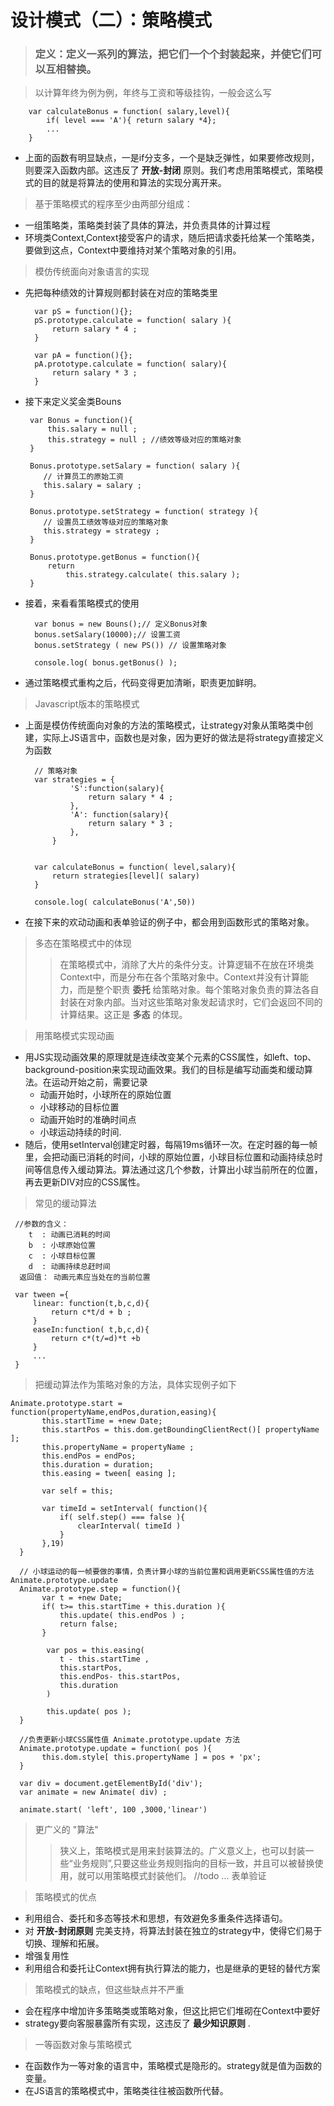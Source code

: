# 设计模式（二）：策略模式 

> ### 定义：定义一系列的算法，把它们一个个封装起来，并使它们可以互相替换。

> 以计算年终为例为例，年终与工资和等级挂钩，一般会这么写

        var calculateBonus = function( salary,level){
            if( level === 'A'){ return salary *4};
            ...
        }
* 上面的函数有明显缺点，一是if分支多，一个是缺乏弹性，如果要修改规则，则要深入函数内部。这违反了 __开放-封闭__ 原则。我们考虑用策略模式，策略模式的目的就是将算法的使用和算法的实现分离开来。
> 基于策略模式的程序至少由两部分组成： 
  * 一组策略类，策略类封装了具体的算法，并负责具体的计算过程
  * 环境类Context,Context接受客户的请求，随后把请求委托给某一个策略类，要做到这点，Context中要维持对某个策略对象的引用。

  > 模仿传统面向对象语言的实现
  * 先把每种绩效的计算规则都封装在对应的策略类里

          var pS = function(){};
          pS.prototype.calculate = function( salary ){
              return salary * 4 ;
          }

          var pA = function(){};
          pA.prototype.calculate = function( salary){
              return salary * 3 ;
          } 
  * 接下来定义奖金类Bouns
      
         var Bonus = function(){
             this.salary = null ;
             this.strategy = null ; //绩效等级对应的策略对象
         }

         Bonus.prototype.setSalary = function( salary ){
            // 计算员工的原始工资
            this.salary = salary ;
         }

         Bonus.prototype.setStrategy = function( strategy ){
            // 设置员工绩效等级对应的策略对象
            this.strategy = strategy ;
         }

         Bonus.prototype.getBonus = function(){
             return 
                 this.strategy.calculate( this.salary );
         }
        
* 接着，来看看策略模式的使用

        var bonus = new Bouns();// 定义Bonus对象
        bonus.setSalary(10000);// 设置工资
        bonus.setStrategy ( new PS()) // 设置策略对象

        console.log( bonus.getBonus() );
* 通过策略模式重构之后，代码变得更加清晰，职责更加鲜明。

> Javascript版本的策略模式
* 上面是模仿传统面向对象的方法的策略模式，让strategy对象从策略类中创建，实际上JS语言中，函数也是对象，因为更好的做法是将strategy直接定义为函数

        // 策略对象
        var strategies = {
                'S':function(salary){
                    return salary * 4 ;
                },
                'A': function(salary){
                    return salary * 3 ;
                },
            }


        var calculateBonus = function( level,salary){
            return strategies[level]( salary)
        }

        console.log( calculateBonus('A',50))      

* 在接下来的欢动动画和表单验证的例子中，都会用到函数形式的策略对象。

> 多态在策略模式中的体现
>> 在策略模式中，消除了大片的条件分支。计算逻辑不在放在环境类Context中，而是分布在各个策略对象中。Context并没有计算能力，而是整个职责 __委托__ 给策略对象。每个策略对象负责的算法各自封装在对象内部。当对这些策略对象发起请求时，它们会返回不同的计算结果。这正是 __多态__ 的体现。

> 用策略模式实现动画

* 用JS实现动画效果的原理就是连续改变某个元素的CSS属性，如left、top、background-position来实现动画效果。我们的目标是编写动画类和缓动算法。在运动开始之前，需要记录
   * 动画开始时，小球所在的原始位置
   * 小球移动的目标位置
   * 动画开始时的准确时间点
   * 小球运动持续的时间.
* 随后，使用setInterval创建定时器，每隔19ms循环一次。在定时器的每一帧里，会把动画已消耗的时间，小球的原始位置，小球目标位置和动画持续总时间等信息传入缓动算法。算法通过这几个参数，计算出小球当前所在的位置，再去更新DIV对应的CSS属性。

> 常见的缓动算法
     
     //参数的含义：
        t  : 动画已消耗的时间
        b  : 小球原始位置
        c  : 小球目标位置
        d  : 动画持续总赶时间
      返回值： 动画元素应当处在的当前位置

     var tween ={
         linear: function(t,b,c,d){
             return c*t/d + b ;
         }
         easeIn:function( t,b,c,d){
             return c*(t/=d)*t +b
         }
         ...
     }


> 把缓动算法作为策略对象的方法，具体实现例子如下

    Animate.prototype.start = function(propertyName,endPos,duration,easing){
           this.startTime = +new Date;
           this.startPos = this.dom.getBoundingClientRect()[ propertyName ];
           this.propertyName = propertyName ;
           this.endPos = endPos;
           this.duration = duration;
           this.easing = tween[ easing ];

           var self = this;

           var timeId = setInterval( function(){
               if( self.step() === false ){
                   clearInterval( timeId )
               }
           },19)
      }

      // 小球运动的每一帧要做的事情，负责计算小球的当前位置和调用更新CSS属性值的方法Animate.prototype.update
      Animate.prototype.step = function(){
           var t = +new Date;
           if( t>= this.startTime + this.duration ){
               this.update( this.endPos ) ;
               return false;
           }

            var pos = this.easing( 
               t - this.startTime , 
               this.startPos, 
               this.endPos- this.startPos, 
               this.duration
            )
            
            this.update( pos );
      }

      //负责更新小球CSS属性值 Animate.prototype.update 方法
      Animate.prototype.update = function( pos ){
           this.dom.style[ this.propertyName ] = pos + 'px';
      }

      var div = document.getElementById('div');
      var animate = new Animate( div) ;

      animate.start( 'left', 100 ,3000,'linear')    


> 更广义的 "算法"
>> 狭义上，策略模式是用来封装算法的。广义意义上，也可以封装一些“业务规则”,只要这些业务规则指向的目标一致，并且可以被替换使用，就可以用策略模式封装他们。
  //todo ... 表单验证

> 策略模式的优点
* 利用组合、委托和多态等技术和思想，有效避免多重条件选择语句。
* 对 __开放-封闭原则__ 完美支持，将算法封装在独立的strategy中，使得它们易于切换、理解和拓展。
* 增强复用性
* 利用组合和委托让Context拥有执行算法的能力，也是继承的更轻的替代方案

> 策略模式的缺点，但这些缺点并不严重
* 会在程序中增加许多策略类或策略对象，但这比把它们堆砌在Context中要好
* strategy要向客服暴露所有实现，这违反了 __最少知识原则__ .

> 一等函数对象与策略模式
* 在函数作为一等对象的语言中，策略模式是隐形的。strategy就是值为函数的变量。
* 在JS语言的策略模式中，策略类往往被函数所代替。